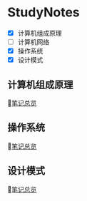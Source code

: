 # StudyNotes

- [x] 计算机组成原理
- [ ] 计算机网络  
- [x] 操作系统
- [x] 设计模式

## 计算机组成原理

📄[笔记总览](./计算机组成原理/README.md)

## 操作系统

📄[笔记总览](./操作系统/README.md)

## 设计模式

📄[笔记总览](./设计模式/README.md)
